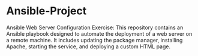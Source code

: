 # Ansible-Project
Ansible Web Server Configuration Exercise: This repository contains an Ansible playbook designed to automate the deployment of a web server on a remote machine. It includes updating the package manager, installing Apache, starting the service, and deploying a custom HTML page.
